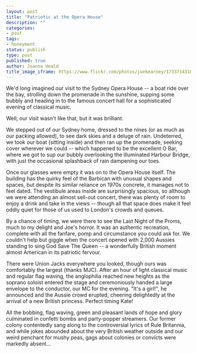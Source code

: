 ```yaml
---
layout: post
title: "Patriotic at the Opera House"
description: ""
categories:
- post
tags:
- honeyment
status: publish
type: post
published: true
author: Joanna Heald
title_image_iframe: https://www.flickr.com/photos/joekearney/17337143102/in/set-72157652300500261/player/
---
```


We'd long imagined our visit to the Sydney Opera House -- a boat ride over the bay, strolling down the promenade in the sunshine, supping some bubbly and heading in to the famous concert hall for a sophisticated evening of classical music.

Well, our visit wasn't like that, but it was brilliant.

We stepped out of our Sydney home, dressed to the nines (or as much as our packing allowed), to see dark skies and a deluge of rain. Undeterred, we took our boat (sitting inside) and then ran up the promenade, seeking cover wherever we could -- which happened to be the excellent O Bar, where we got to sup our bubbly overlooking the illuminated Harbour Bridge, with just the occasional splashback of rain dampening our toes. 

Once our glasses were empty it was on to the Opera House itself. The building has the quirky feel of the Barbican with unusual shapes and spaces, but despite its similar reliance on 1970s concrete,  it manages not to feel dated. The vestibule areas inside are surprisingly spacious, so although we were attending an almost sell-out concert, there was plenty of room to enjoy a drink and take in the views -- though all that space does make it feel oddly quiet for those of us used to London's crowds and queues. 

By a chance of timing, we were there to see the Last Night of the Proms, much to my delight and Joe's horror. It was an authentic recreation, complete with all the fanfare, pomp and circumstance you could ask for. We couldn't help but giggle when the concert opened with 2,000 Aussies standing to sing God Save The Queen -- a wonderfully British moment almost American in its patriotic fervour.

There were Union Jacks everywhere you looked, though ours was comfortably the largest (thanks MJC). After an hour of light classical music and regular flag waving, the anglophilia reached new heights as the soprano soloist entered the stage and ceremoniously handed a large envelope to the conductor, our MC for the evening. "It's a girl!", he announced and the Aussie crowd erupted, cheering delightedly at the arrival of a new British princess. Perfect timing Kate!

All the bobbing, flag waving, green and pleasant lands of hope and glory culminated in confetti bombs and party-popper streamers. Our former colony contentedly sang along to the controversial lyrics of Rule Britannia, and while jokes abounded about the very British weather outside and our weird penchant for mushy peas, gags about colonies or convicts were markedly absent...
